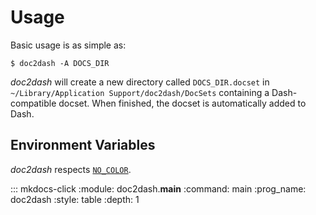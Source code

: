 # Usage

Basic usage is as simple as:

    $ doc2dash -A DOCS_DIR

*doc2dash* will create a new directory called `DOCS_DIR.docset` in `~/Library/Application Support/doc2dash/DocSets` containing a Dash-compatible docset. When finished, the docset is automatically added to Dash.


## Environment Variables

*doc2dash* respects [`NO_COLOR`](https://no-color.org).


::: mkdocs-click
    :module: doc2dash.__main__
    :command: main
    :prog_name: doc2dash
    :style: table
    :depth: 1

